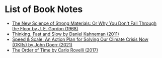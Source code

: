 # List of Book Notes

- [The New Science of Strong Materials: Or Why You Don't Fall Through the Floor by J. E. Gordon (1968)](the_new_science_of_strong_materials.md)
- [Thinking, Fast and Slow by Daniel Kahneman (2011)](thinking_fast_and_slow.md)
- [Speed & Scale: An Action Plan for Solving Our Climate Crisis Now (OKRs) by John Doerr (2021)](speed_and_scale.md)
- [The Order of Time by Carlo Rovelli (2017)](the_order_of_time.md)